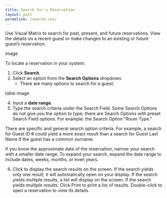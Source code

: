 ```yaml
---
title: Search for a Reservation
layout: post
permalink: /search-res/
---
```


Use Visual Matrix to search for past, present, and future reservations. View the details on
a recent guest or make changes to an existing or future guest’s reservation.

image

To locate a reservation in your system:
1. Click **Search**.
2. Select an option from the **Search Options** dropdown.
     - There are many options to search for a guest:

table image

4. Input a **date range**.
5. Type the search criteria under the Search Field.
Some Search Options do not give you the option to type; there are Search Options
with preset Search Field options. For example: the Search Option “Room Type."

<div class="alert alert-info"><p>There are specific and general search option criteria. For example, a search for Guest
ID # could yield a more exact result than a search for Guest Last Name if the guest
has a common surname.</p></div>

If you know the approximate date of the reservation, narrow your search with a
smaller date range. To expand your search, expand the date range to include dates,
weeks, months, or even years.

6. Click to display the search results on the screen.
If the search yields only one result, it will automatically open on your display. If the
search yields multiple results, a list will display on the screen.
If the search yields multiple results:
Click Print to print a list of results.
Double-click to open a reservation to view its details.
